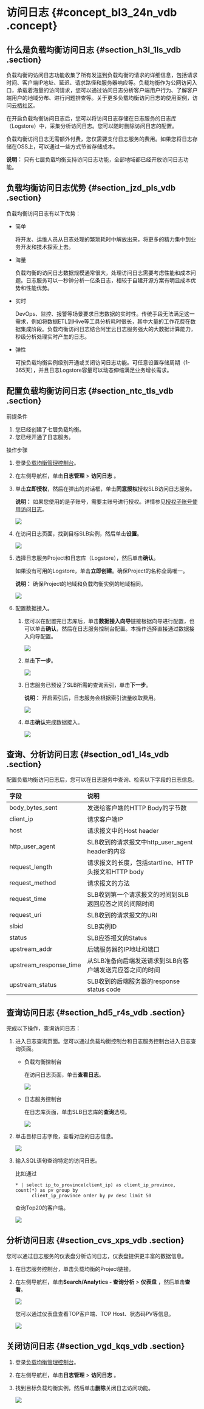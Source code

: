 # 访问日志 {#concept_bl3_24n_vdb .concept}

## 什么是负载均衡访问日志 {#section_h3l_1ls_vdb .section}

负载均衡的访问日志功能收集了所有发送到负载均衡的请求的详细信息，包括请求时间、客户端IP地址、延迟、请求路径和服务器响应等。负载均衡作为公网访问入口，承载着海量的访问请求，您可以通过访问日志分析客户端用户行为、了解客户端用户的地域分布、进行问题排查等。关于更多负载均衡访问日志的使用案例，访问[云栖社区](https://yq.aliyun.com//articles/425660#42-)。

在开启负载均衡访问日志后，您可以将访问日志存储在日志服务的日志库（Logstore）中，采集分析访问日志。您可以随时删除访问日志的配置。

负载均衡访问日志无需额外付费，您仅需要支付日志服务的费用。如果您将日志存储在OSS上，可以通过一些方式节省存储成本。

**说明：** 只有七层负载均衡支持访问日志功能，全部地域都已经开放访问日志功能。

## 负载均衡访问日志优势 {#section_jzd_pls_vdb .section}

负载均衡访问日志有以下优势：

-   简单

    将开发、运维人员从日志处理的繁琐耗时中解放出来，将更多的精力集中到业务开发和技术探索上去。

-   海量

    负载均衡的访问日志数据规模通常很大，处理访问日志需要考虑性能和成本问题。日志服务可以一秒钟分析一亿条日志，相较于自建开源方案有明显成本优势和性能优势。

-   实时

    DevOps、监控、报警等场景要求日志数据的实时性。传统手段无法满足这一需求，例如将数据ETL到Hive等工具分析耗时很长，其中大量的工作花费在数据集成阶段。负载均衡访问日志结合阿里云日志服务强大的大数据计算能力，秒级分析处理实时产生的日志。

-   弹性

    可按负载均衡实例级别开通或关闭访问日志功能。可任意设置存储周期（1-365天），并且日志Logstore容量可以动态伸缩满足业务增长需求。


## 配置负载均衡访问日志 {#section_ntc_tls_vdb .section}

前提条件

1.  您已经创建了七层负载均衡。
2.  您已经开通了日志服务。

操作步骤

1.  登录[负载均衡管理控制台](https://slbnew.console.aliyun.com/?)。
2.  在左侧导航栏，单击**日志管理** \> **访问日志** 。
3.  单击**立即授权**，然后在弹出的对话框，单击**同意授权**授权SLB访问日志服务。

    **说明：** 如果您使用的是子账号，需要主账号进行授权。详情参见[授权子账号使用访问日志](cn.zh-CN/用户指南/日志管理/授权子账号使用访问日志.md#)。

    ![](http://static-aliyun-doc.oss-cn-hangzhou.aliyuncs.com/assets/img/4150/2474_zh-CN.png)

4.  在访问日志页面，找到目标SLB实例，然后单击**设置**。

    ![](http://static-aliyun-doc.oss-cn-hangzhou.aliyuncs.com/assets/img/4150/2475_zh-CN.png)

5.  选择日志服务Project和日志库（Logstore），然后单击**确认**。

    如果没有可用的Logstore，单击**立即创建**。确保Project的名称全局唯一。

    **说明：** 确保Project的地域和负载均衡实例的地域相同。

    ![](http://static-aliyun-doc.oss-cn-hangzhou.aliyuncs.com/assets/img/4150/2476_zh-CN.png)

6.  配置数据接入。
    1.  您可以在配置完日志库后，单击**数据接入向导**链接根据向导进行配置，也可以单击**确认**，然后在日志服务控制台配置。本操作选择直接通过数据接入向导配置。

        ![](http://static-aliyun-doc.oss-cn-hangzhou.aliyuncs.com/assets/img/4150/2479_zh-CN.png)

    2.  单击**下一步**。

        ![](http://static-aliyun-doc.oss-cn-hangzhou.aliyuncs.com/assets/img/4150/2480_zh-CN.png)

    3.  日志服务已预设了SLB所需的查询索引，单击**下一步**。

        **说明：** 开启索引后，日志服务会根据索引流量收取费用。

        ![](http://static-aliyun-doc.oss-cn-hangzhou.aliyuncs.com/assets/img/4150/2482_zh-CN.png)

    4.  单击**确认**完成数据接入。

        ![](http://static-aliyun-doc.oss-cn-hangzhou.aliyuncs.com/assets/img/4150/2483_zh-CN.png)


## 查询、分析访问日志 {#section_od1_l4s_vdb .section}

配置负载均衡访问日志后，您可以在日志服务中查询、检索以下字段的日志信息。

|字段|说明|
|:-|:-|
|body\_bytes\_sent|发送给客户端的HTTP Body的字节数|
|client\_ip|请求客户端IP|
|host|请求报文中的Host header|
|http\_user\_agent|SLB收到的请求报文中http\_user\_agent header的内容|
|request\_length|请求报文的长度，包括startline、HTTP头报文和HTTP body|
|request\_method|请求报文的方法|
|request\_time|SLB收到第一个请求报文的时间到SLB返回应答之间的间隔时间|
|request\_uri|SLB收到的请求报文的URI|
|slbid|SLB实例ID|
|status|SLB应答报文的Status|
|upstream\_addr|后端服务器的IP地址和端口|
|upstream\_response\_time|从SLB准备向后端发送请求到SLB向客户端发送完应答之间的时间|
|upstream\_status|SLB收到的后端服务器的response status code|

## 查询访问日志 {#section_hd5_r4s_vdb .section}

完成以下操作，查询访问日志：

1.  进入日志查询页面。您可以通过负载均衡控制台和日志服务控制台进入日志查询页面。
    -   负载均衡控制台

        在访问日志页面，单击**查看日志**。

        ![](http://static-aliyun-doc.oss-cn-hangzhou.aliyuncs.com/assets/img/4150/2484_zh-CN.png)

    -   日志服务控制台

        在日志库页面，单击SLB日志库的**查询**选项。

        ![](http://static-aliyun-doc.oss-cn-hangzhou.aliyuncs.com/assets/img/4150/2492_zh-CN.png)

2.  单击目标日志字段，查看对应的日志信息。

    ![](http://static-aliyun-doc.oss-cn-hangzhou.aliyuncs.com/assets/img/4150/2493_zh-CN.png)

3.  输入SQL语句查询特定的访问日志。

    比如通过

    ```
    * | select ip_to_province(client_ip) as client_ip_province, count(*) as pv group by
          client_ip_province order by pv desc limit 50
    ```

    查询Top20的客户端。

    ![](http://static-aliyun-doc.oss-cn-hangzhou.aliyuncs.com/assets/img/4150/2494_zh-CN.png)


## 分析访问日志 {#section_cvs_xps_vdb .section}

您可以通过日志服务的仪表盘分析访问日志，仪表盘提供更丰富的数据信息。

1.  在日志服务控制台，单击负载均衡的Project链接。
2.  在左侧导航栏，单击**Search/Analytics - 查询分析** \> **仪表盘** ，然后单击**查看**。

    ![](http://static-aliyun-doc.oss-cn-hangzhou.aliyuncs.com/assets/img/4150/2495_zh-CN.png)

    您可以通过仪表盘查看TOP客户端、TOP Host、状态码PV等信息。

    ![](http://static-aliyun-doc.oss-cn-hangzhou.aliyuncs.com/assets/img/4150/2496_zh-CN.png)


## 关闭访问日志 {#section_vgd_kqs_vdb .section}

1.  登录[负载均衡管理控制台](https://slbnew.console.aliyun.com/?)。
2.  在左侧导航栏，单击**日志管理** \> **访问日志** 。
3.  找到目标负载均衡实例，然后单击**删除**关闭日志访问功能。

    ![](http://static-aliyun-doc.oss-cn-hangzhou.aliyuncs.com/assets/img/4150/2497_zh-CN.png)



